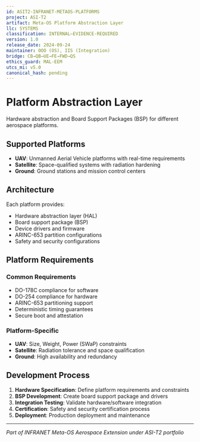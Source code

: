 ```yaml
---
id: ASIT2-INFRANET-METAOS-PLATFORMS
project: ASI-T2
artifact: Meta-OS Platform Abstraction Layer
llc: SYSTEMS
classification: INTERNAL–EVIDENCE-REQUIRED
version: 1.0
release_date: 2024-09-24
maintainer: OOO (OS), IIS (Integration)
bridge: CB→QB→UE→FE→FWD→QS
ethics_guard: MAL-EEM
utcs_mi: v5.0
canonical_hash: pending
---
```


# Platform Abstraction Layer

Hardware abstraction and Board Support Packages (BSP) for different aerospace platforms.

## Supported Platforms

- **UAV**: Unmanned Aerial Vehicle platforms with real-time requirements
- **Satellite**: Space-qualified systems with radiation hardening
- **Ground**: Ground stations and mission control centers

## Architecture

Each platform provides:
- Hardware abstraction layer (HAL)
- Board support package (BSP)
- Device drivers and firmware
- ARINC-653 partition configurations
- Safety and security configurations

## Platform Requirements

### Common Requirements
- DO-178C compliance for software
- DO-254 compliance for hardware
- ARINC-653 partitioning support
- Deterministic timing guarantees
- Secure boot and attestation

### Platform-Specific
- **UAV**: Size, Weight, Power (SWaP) constraints
- **Satellite**: Radiation tolerance and space qualification
- **Ground**: High availability and redundancy

## Development Process

1. **Hardware Specification**: Define platform requirements and constraints
2. **BSP Development**: Create board support package and drivers
3. **Integration Testing**: Validate hardware/software integration
4. **Certification**: Safety and security certification process
5. **Deployment**: Production deployment and maintenance

---

*Part of INFRANET Meta-OS Aerospace Extension under ASI-T2 portfolio*
